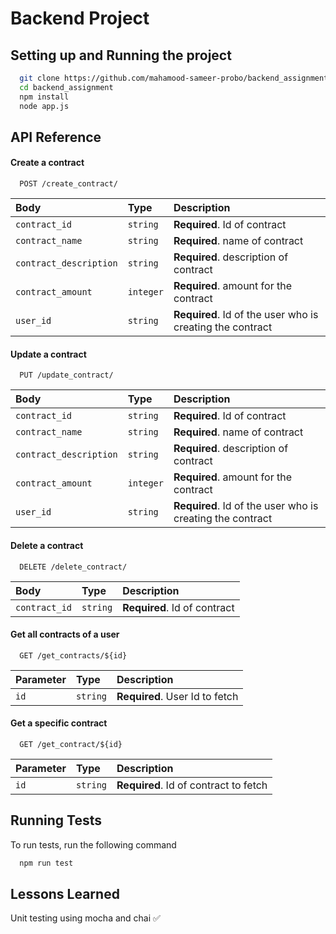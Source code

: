 
# Backend Project




## Setting up and Running the project

```bash
  git clone https://github.com/mahamood-sameer-probo/backend_assignment.git
  cd backend_assignment
  npm install
  node app.js
```

    
## API Reference

#### Create a contract

```http
  POST /create_contract/
```

| Body | Type     | Description                       |
| :-------- | :------- | :-------------------------------- |
| `contract_id`      | `string` | **Required**. Id of contract |
| `contract_name`      | `string` | **Required**. name of contract |
| `contract_description`      | `string` | **Required**. description of contract |
| `contract_amount`      | `integer` | **Required**. amount for the contract |
| `user_id`      | `string` | **Required**. Id of the user who is creating the contract |


#### Update a contract

```http
  PUT /update_contract/
```

| Body | Type     | Description                       |
| :-------- | :------- | :-------------------------------- |
| `contract_id`      | `string` | **Required**. Id of contract |
| `contract_name`      | `string` | **Required**. name of contract |
| `contract_description`      | `string` | **Required**. description of contract |
| `contract_amount`      | `integer` | **Required**. amount for the contract |
| `user_id`      | `string` | **Required**. Id of the user who is creating the contract |

#### Delete a contract

```http
  DELETE /delete_contract/
```

| Body | Type     | Description                       |
| :-------- | :------- | :-------------------------------- |
| `contract_id`      | `string` | **Required**. Id of contract |



#### Get all contracts of a user

```http
  GET /get_contracts/${id}
```

| Parameter | Type     | Description                |
| :-------- | :------- | :------------------------- |
| `id` | `string` | **Required**. User Id to fetch |

#### Get a specific contract

```http
  GET /get_contract/${id}
```

| Parameter | Type     | Description                       |
| :-------- | :------- | :-------------------------------- |
| `id`      | `string` | **Required**. Id of contract to fetch |







## Running Tests

To run tests, run the following command

```bash
  npm run test
```


## Lessons Learned

Unit testing using mocha and chai ✅



